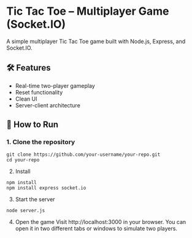 # Tic Tac Toe – Multiplayer Game (Socket.IO)

A simple multiplayer Tic Tac Toe game built with Node.js, Express, and Socket.IO.

## 🛠️ Features

- Real-time two-player gameplay  
- Reset functionality  
- Clean UI  
- Server-client architecture  

## 🚀 How to Run

### 1. Clone the repository

```
git clone https://github.com/your-username/your-repo.git
cd your-repo
```
2. Install
```
npm install
npm install express socket.io
```
3. Start the server
```
node server.js
```
4. Open the game
Visit http://localhost:3000 in your browser.
You can open it in two different tabs or windows to simulate two players.
